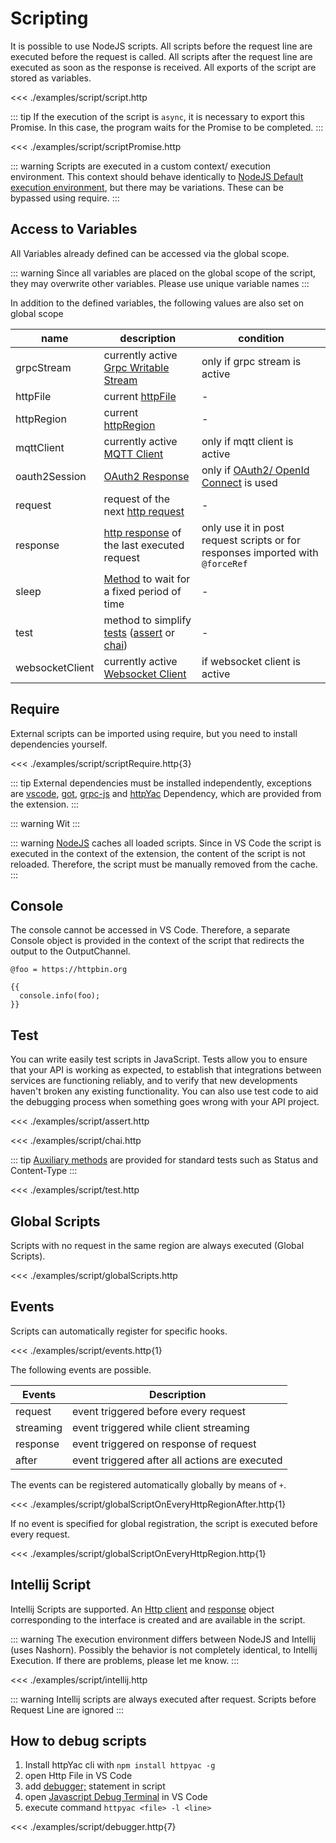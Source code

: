
# Scripting

It is possible to use NodeJS scripts. All scripts before the request line are executed before the request is called. All scripts after the request line are executed as soon as the response is received. All exports of the script are stored as variables.


<<< ./examples/script/script.http

::: tip
If the execution of the script is `async`, it is necessary to export this Promise. In this case, the program waits for the Promise to be completed.
:::

<<< ./examples/script/scriptPromise.http

::: warning
Scripts are executed in a custom context/ execution environment. This context should behave identically to [NodeJS Default execution environment](https://nodejs.org/api/vm.html#what-does-it-mean-to-contextify-an-object), but there may be variations. These can be bypassed using require.
:::

## Access to Variables

All Variables already defined can be accessed via the global scope.

::: warning
Since all variables are placed on the global scope of the script, they may overwrite other variables. Please use unique variable names
:::

In addition to the defined variables, the following values are also set on global scope

| name | description | condition |
| - | - | - |
| grpcStream | currently active [Grpc Writable Stream](https://nodejs.org/api/stream.html#writable-streams) | only if grpc stream is active |
| httpFile | current [httpFile](https://github.com/AnWeber/httpyac/blob/main/src/models/httpFile.ts) | - |
| httpRegion | current [httpRegion](https://github.com/AnWeber/httpyac/blob/main/src/models/httpRegion.ts) | - |
| mqttClient | currently active [MQTT Client](https://github.com/mqttjs/MQTT.js#example) | only if mqtt client is active |
| oauth2Session | [OAuth2 Response](https://github.com/AnWeber/httpyac/blob/main/src/variables/replacer/oauth/openIdInformation.ts#L6-L14) |only if [OAuth2/ OpenId Connect](/guide/variables.html#oauth2-openid-connect) is used |
| request | request of the next [http request](https://github.com/AnWeber/httpyac/blob/main/src/models/httpRequest.ts) | - |
| response | [http response](https://github.com/AnWeber/httpyac/blob/main/src/models/httpResponse.ts) of the last executed request | only use it in post request scripts or for responses imported with `@forceRef` |
| sleep | [Method](https://github.com/AnWeber/httpyac/blob/main/src/utils/promiseUtils.ts#L7) to wait for a fixed period of time | - |
| test | method to simplify [tests](https://github.com/AnWeber/httpyac/blob/main/src/actions/jsAction.ts#L40) ([assert](https://github.com/httpyac/httpyac.github.io/blob/main/examples/project/tests/assert.http) or [chai](https://github.com/httpyac/httpyac.github.io/blob/main/examples/project/tests/chai.http)) | - |
| websocketClient | currently active [Websocket Client](https://www.npmjs.com/package/ws#sending-and-receiving-text-data) | if websocket client is active |

## Require

External scripts can be imported using require, but you need to install dependencies yourself.

<<< ./examples/script/scriptRequire.http{3}


::: tip
External dependencies must be installed independently, exceptions are [vscode](https://www.npmjs.com/package/@types/vscode), [got](https://www.npmjs.com/package/got), [grpc-js](https://www.npmjs.com/package/@grpc/grpc-js) and [httpYac](https://www.npmjs.com/package/httpyac) Dependency, which are provided from the extension.
:::

::: warning
Wit
:::

::: warning
[NodeJS](https://nodejs.org/api/modules.html#modules_require_cache) caches all loaded scripts. Since in VS Code the script is executed in the context of the extension, the content of the script is not reloaded. Therefore, the script must be manually removed from the cache.
:::

## Console

The console cannot be accessed in VS Code. Therefore, a separate Console object is provided in the context of the script that redirects the output to the OutputChannel.

```http
@foo = https://httpbin.org

{{
  console.info(foo);
}}
```

## Test
You can write easily test scripts in JavaScript. Tests allow you to ensure that your API is working as expected, to establish that integrations between services are functioning reliably, and to verify that new developments haven't broken any existing functionality. You can also use test code to aid the debugging process when something goes wrong with your API project.


<<< ./examples/script/assert.http

<<< ./examples/script/chai.http


::: tip
[Auxiliary methods](https://github.com/AnWeber/httpyac/blob/790a1b0409bd9eed6ef0ff26a2fc017952d58231/src/models/testFunction.ts#L6-L14) are provided for standard tests such as Status and Content-Type
:::

<<< ./examples/script/test.http

## Global Scripts

Scripts with no request in the same region are always executed (Global Scripts).

<<< ./examples/script/globalScripts.http

## Events

Scripts can automatically register for specific hooks.

<<< ./examples/script/events.http{1}

The following events are possible.

| Events | Description |
| - | - |
| request | event triggered before every request |
| streaming | event triggered while client streaming |
| response | event triggered on response of request |
| after | event triggered after all actions are executed |

The events can be registered automatically globally by means of `+`.

<<< ./examples/script/globalScriptOnEveryHttpRegionAfter.http{1}

If no event is specified for global registration, the script is executed before every request.

<<< ./examples/script/globalScriptOnEveryHttpRegion.http{1}


## Intellij Script

Intellij Scripts are supported. An [Http client](https://www.jetbrains.com/help/idea/http-client-reference.html) and [response](https://www.jetbrains.com/help/idea/http-response-reference.html) object corresponding to the interface is created and are available in the script.

::: warning
The execution environment differs between NodeJS and Intellij (uses Nashorn). Possibly the behavior is not completely identical, to Intellij Execution. If there are problems, please let me know.
:::

<<< ./examples/script/intellij.http

::: warning
Intellij scripts are always executed after request. Scripts before Request Line are ignored
:::


## How to debug scripts

1. Install httpYac cli with `npm install httpyac -g`
1. open Http File in VS Code
3. add [debugger;](https://developer.mozilla.org/de/docs/Web/JavaScript/Reference/Statements/debugger) statement in script
4. open [Javascript Debug Terminal](https://code.visualstudio.com/docs/nodejs/nodejs-debugging#_javascript-debug-terminal) in VS Code
5. execute command `httpyac <file> -l <line>`


<<< ./examples/script/debugger.http{7}